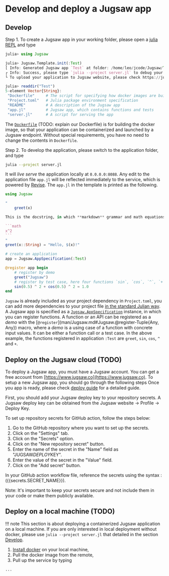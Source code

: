 
<a id='Develop-and-deploy-a-Jugsaw-app'></a>

<a id='Develop-and-deploy-a-Jugsaw-app-1'></a>

# Develop and deploy a Jugsaw app


<a id='Develop'></a>

<a id='Develop-1'></a>

## Develop


Step 1. To create a Jugsaw app in your working folder, please open a [julia REPL](https://docs.julialang.org/en/v1/stdlib/REPL/) and type


```julia
julia> using Jugsaw

julia> Jugsaw.Template.init(:Test)
[ Info: Generated Jugsaw app `Test` at folder: /home/leo/jcode/Jugsaw/Test
┌ Info: Success, please type `julia --project server.jl` to debug your application locally.
└ To upload your application to Jugsaw website, please check https://jugsaw.github.io/Jugsaw/dev/developer

julia> readdir("Test")
5-element Vector{String}:
 "Dockerfile"     # The script for specifying how docker images are built
 "Project.toml"   # Julia package environment specification
 "README"         # A description of the Jugsaw app
 "app.jl"         # Jugsaw app, which contains functions and tests
 "server.jl"      # A script for serving the app
```


The [`Dockerfile`](https://docs.docker.com/develop/develop-images/dockerfile_best-practices/) (TODO: explain our Dockerfile) is for building the docker image, so that your application can be containerized and launched by a Jugsaw endpoint. Without special requirements, you have no need to change the contents in `Dockerfile`.


Step 2. To develop the application, please switch to the application folder, and type


```bash
julia --project server.jl
```


It will *live serve* the application locally at `0.0.0.0:8088`. Any edit to the application file `app.jl` will be reflected immediately to the service, which is powered by [Revise](https://github.com/timholy/Revise.jl). The `app.jl` in the template is printed as the following.


````julia
using Jugsaw

"
    greet(x)

This is the docstring, in which **markdown** grammar and math equations are supported

```math
x^2
```
"
greet(x::String) = "Hello, $(x)!"

# create an application
app = Jugsaw.AppSpecification(:Test)

@register app begin
    # register by demo
    greet("Jugsaw")
    # register by test case, here four functions `sin`, `cos`, `^`, `+` are registered.
    sin(0.5) ^ 2 + cos(0.5) ^ 2 ≈ 1.0
end
````


`Jugsaw` is already included as your project dependency in `Project.toml`, you can add more dependencies to your project file [in the standard Julian way](https://pkgdocs.julialang.org/v1/environments/). A Jugsaw app is specified as a [`Jugsaw.AppSpecification`](man/Jugsaw.md#Jugsaw.AppSpecification) instance, in which you can register functions. A function or an API can be registered as a *demo* with the [`@register`](man/Jugsaw.md#Jugsaw.@register-Tuple{Any, Any}) macro, where a *demo* is a using case of a function with concrete input values. It can be either a function call or a test case. In the above example, the functions registered in application `:Test` are `greet`, `sin`, `cos`, `^` and `+`.


<a id='Deploy-on-the-Jugsaw-cloud-(TODO)'></a>

<a id='Deploy-on-the-Jugsaw-cloud-(TODO)-1'></a>

## Deploy on the Jugsaw cloud (TODO)


To deploy a Jugsaw app, you must have a Jugsaw account. You can get a free account from [https://www.jugsaw.co](https://www.jugsaw.co). To setup a new Jugsaw app, you should go through the following steps Once you app is ready, please check [deploy guide](https://jugsaw.github.io/Jugsaw/dev/developer) for a detailed guide.


First, you should add your Jugsaw deploy key to your repository secrets. A Jugsaw deploy key can be obtained from the Jugsaw website -> Profile -> Deploy Key.


To set up repository secrets for GitHub action, follow the steps below:


1. Go to the GitHub repository where you want to set up the secrets.
2. Click on the "Settings" tab.
3. Click on the "Secrets" option.
4. Click on the "New repository secret" button.
5. Enter the name of the secret in the "Name" field as "JUGSAW*DEPLOY*KEY".
6. Enter the value of the secret in the "Value" field.
7. Click on the "Add secret" button.


In your GitHub action workflow file, reference the secrets using the syntax :({{secrets.SECRET_NAME}}).


Note: It's important to keep your secrets secure and not include them in your code or make them publicly available.


<a id='Deploy-on-a-local-machine-(TODO)'></a>

<a id='Deploy-on-a-local-machine-(TODO)-1'></a>

## Deploy on a local machine (TODO)


!!! note
    This section is about deploying a containerized Jugsaw application on a local machine. If you are only interested in local deployment without docker, please use `julia --project server.jl` that detailed in the section [Develop](developer.md#Develop).



1. [Install docker](https://docs.docker.com/engine/install/) on your local machine,
2. Pull the docker image from the remote,
3. Pull up the service by typing


```bash
...
```

